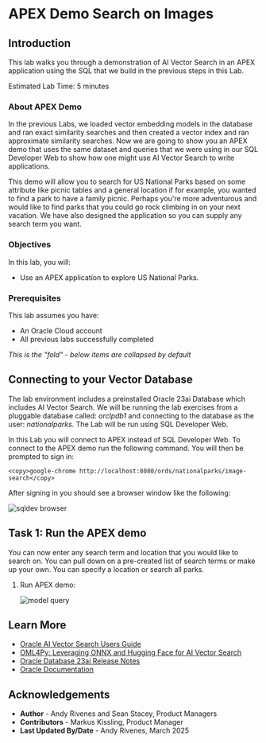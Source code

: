 # APEX Demo Search on Images

## Introduction

This lab walks you through a demonstration of AI Vector Search in an APEX application using the SQL that we build in the previous steps in this Lab.

Estimated Lab Time: 5 minutes

### About APEX Demo

In the previous Labs, we loaded vector embedding models in the database and ran exact similarity searches and then created a vector index and ran approximate similarity searches. Now we are going to show you an APEX demo that uses the same dataset and queries that we were using in our SQL Developer Web to show how one might use AI Vector Search to write applications.

This demo will allow you to search for US National Parks based on some attribute like picnic tables and a general location if for example, you wanted to find a park to have a family picnic. Perhaps you're more adventurous and would like to find parks that you could go rock climbing in on your next vacation. We have also designed the application so you can supply any search term you want.


### Objectives

In this lab, you will:

* Use an APEX application to explore US National Parks.


### Prerequisites

This lab assumes you have:
* An Oracle Cloud account
* All previous labs successfully completed


*This is the "fold" - below items are collapsed by default*

## Connecting to your Vector Database

The lab environment includes a preinstalled Oracle 23ai Database which includes AI Vector Search. We will be running the lab exercises from a pluggable database called: *orclpdb1* and connecting to the database as the user: *nationalparks*. The Lab will be run using SQL Developer Web.

In this Lab  you will connect to APEX instead of SQL Developer Web. To connect to the APEX demo run the following command. You will then be prompted to sign in:

  ```
  <copy>google-chrome http://localhost:8080/ords/nationalparks/image-search</copy>
  ```

After signing in you should see a browser window like the following:

 ![sqldev browser](images/civil_war.png " ")


## Task 1: Run the APEX demo

You can now enter any search term and location that you would like to search on. You can pull down on a pre-created list of search terms or make up your own. You can specify a location or search all parks.

1. Run APEX demo:

    ![model query](images/civil_war.png " ")


## Learn More

* [Oracle AI Vector Search Users Guide](https://docs.oracle.com/en/database/oracle/oracle-database/23/vecse/index.html)
* [OML4Py: Leveraging ONNX and Hugging Face for AI Vector Search](https://blogs.oracle.com/machinelearning/post/oml4py-leveraging-onnx-and-hugging-face-for-advanced-ai-vector-search)
* [Oracle Database 23ai Release Notes](https://docs.oracle.com/en/database/oracle/oracle-database/23/rnrdm/index.html)
* [Oracle Documentation](http://docs.oracle.com)

## Acknowledgements
* **Author** - Andy Rivenes and Sean Stacey, Product Managers
* **Contributors** - Markus Kissling, Product Manager
* **Last Updated By/Date** - Andy Rivenes, March 2025
